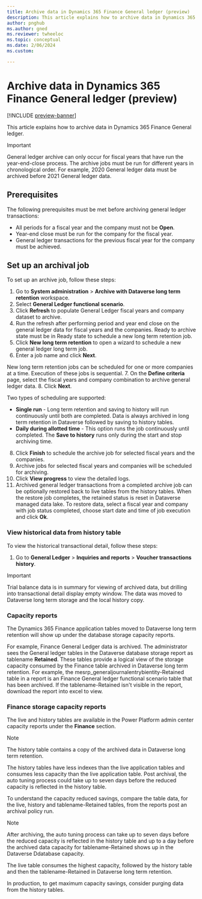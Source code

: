 ```yaml
---
title: Archive data in Dynamics 365 Finance General ledger (preview)
description: This article explains how to archive data in Dynamics 365 Finance General ledger. 
author: pnghub
ms.author: gned
ms.reviewer: twheeloc
ms.topic: conceptual
ms.date: 2/06/2024
ms.custom:

---
```

# Archive data in Dynamics 365 Finance General ledger (preview)

[!INCLUDE [preview-banner](../../../supply-chain/includes/preview-banner.md)]

This article explains how to archive data in Dynamics 365 Finance General ledger.  
 
>[!Important]
> General ledger archive can only occur for fiscal years that have run the year-end-close process.
> The archive jobs must be run for different years in chronological order. For example, 2020 General ledger data must be archived before 2021 General ledger data. 

## Prerequisites 

The following prerequisites must be met before archiving general ledger transactions: 
 - All periods for a fiscal year and the company must not be **Open**.
 - Year-end close must be run for the company for the fiscal year.
 - General ledger transactions for the previous fiscal year for the company must be achieved. 

## Set up an archival job 

To set up an archive job, follow these steps:
1. Go to **System administration** > **Archive with Dataverse long term retention** workspace.
2. Select **General Ledger functional scenario**.
3. Click **Refresh** to populate General Ledger fiscal years and company dataset to archive.
4. Run the refresh after performing period and year end close on the general ledger data for fiscal years and the companies. Ready to archive state must be in Ready state to schedule a new long term retention job.
5. Click **New long term retention** to open a wizard to schedule a new general ledger long term job.
6. Enter a job name and click **Next**. 

New long term retention jobs can be scheduled for one or more companies at a time. Execution of these jobs is sequential. 
7. On the **Define criteria** page, select the fiscal years and company combination to archive general ledger data. 
8. Click **Next**. 
 
Two types of scheduling are supported: 
 - **Single run** - Long term retention and saving to history will run continuously until both are completed. Data is always archived in long term retention in Dataverse followed by saving to history tables.
 - **Daily during allotted time** - This option runs the job continuously until completed. The **Save to history** runs only during the start and stop archiving time.

8. Click **Finish** to schedule the archive job for selected fiscal years and the companies. 
9. Archive jobs for selected fiscal years and companies will be scheduled for archiving.
10. Click **View progress** to view the detailed logs.
11. Archived general ledger transactions from a completed archive job can be optionally restored back to live tables from the history tables. When the restore job completes, the retained status is reset in Dataverse managed data lake. To restore data, select a fiscal year and company with job status completed, choose start date and time of job execution and click **Ok**. 

### View historical data from history table 
To view the historical transactional detail, follow these steps:
1. Go to **General Ledger** > **Inquiries and reports** > **Voucher transactions history**. 

>[!Important]
> Trial balance data is in summary for viewing of archived data, but drilling into transactional detail display empty window. The data was moved to Dataverse long term storage and the local history copy. 

### Capacity reports 

The Dynamics 365 Finance application tables moved to Dataverse long term retention will show up under the database storage capacity reports. 

For example, Finance General Ledger data is archived. The administrator sees the General ledger tables in the Dataverse database storage report as tablename **Retained**. These tables provide a logical view of the storage capacity consumed by the Finance table archived in Dataverse long term retention. For example, the mesrp_generaljournalentrybientity-Retained table in a report is an Finance General ledger functional scenario table that has been archived. If the tablename-Retained isn't visible in the report, download the report into excel to view. 


### Finance storage capacity reports 

The live and history tables are available in the Power Platform admin center capacity reports under the **Finance** section. 
>[!Note]
>The history table contains a copy of the archived data in Dataverse long term retention.   

The history tables have less indexes than the live application tables and consumes less capacity than the live application table. Post archival, the auto tuning process could take up to seven days before the reduced capacity is reflected in the history table. 

To understand the capacity reduced savings, compare the table data, for the live, history and tablename-Retained tables, from the reports post an archival policy run. 
>[!Note]
>After archiving, the auto tuning process can take up to seven days before the reduced capacity is reflected in the history table and up to a day before the archived data capacity for tablename-Retained shows up in the Dataverse Ddatabase capacity. 

The live table consumes the highest capacity, followed by the history table and then the tablename-Retained in Dataverse long term retention.  

In production, to get maximum capacity savings, consider purging data from the history tables. 

